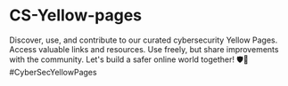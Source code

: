 # CS-Yellow-pages
Discover, use, and contribute to our curated cybersecurity Yellow Pages. Access valuable links and resources. Use freely, but share improvements with the community. Let's build a safer online world together! 🛡️🔗 #CyberSecYellowPages

